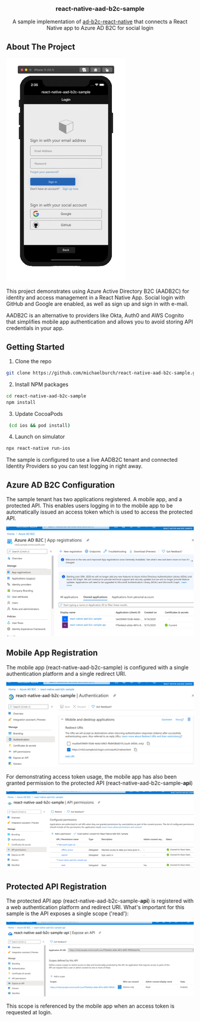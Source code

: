 <!-- PROJECT LOGO -->
<br />
<p align="center">

  <h3 align="center">react-native-aad-b2c-sample</h3>

  <p align="center">
    A sample implementation of <a href="https://github.com/GSingh01/ad-b2c-react-native">ad-b2c-react-native</a> that connects a React Native app to Azure AD B2C for social login
    <br />
  </p>
</p>



<!-- ABOUT THE PROJECT -->
## About The Project

![Product Screen Shot](/sample-demo.gif)

This project demonstrates using Azure Active Directory B2C (AADB2C) for identity and access management in a React Native App. Social login with GitHub and Google are enabled, as well as sign up and sign in with e-mail.

AADB2C is an alternative to providers like Okta, Auth0 and AWS Cognito that simplifies mobile app authentication and allows you to avoid storing API credentials in your app.


<!-- GETTING STARTED -->
## Getting Started


1. Clone the repo
```sh
git clone https://github.com/michaelburch/react-native-aad-b2c-sample.git
```
2. Install NPM packages
```sh
cd react-native-aad-b2c-sample
npm install
```
3. Update CocoaPods
```sh
 (cd ios && pod install)
```
4. Launch on simulator
```sh
npx react-native run-ios
```

The sample is configured to use a live AADB2C tenant and connected Identity Providers so you can test logging in right away.

<!-- Configuration Details -->
## Azure AD B2C Configuration

The sample tenant has two applications registered. A mobile app, and a protected API. This enables users logging in to the mobile app to be automatically issued an access token which is used to access the protected API.

![App Registrations](/app-registrations.png)

## Mobile App Registration 

The mobile app (react-native-aad-b2c-sample) is configured with a single authentication platform and a single redirect URI.

![Authentication Platform](/authentication-platform.png)

For demonstrating access token usage, the mobile app has also been granted permission to the protected API (react-native-aad-b2c-sample-**api**)

![Mobile App Permissions](/api-permissions.png)

## Protected API Registration 

The protected API app (react-native-aad-b2c-sample-**api**) is registered with a web authentication platform and redirect URI. What's important for this sample is the API exposes a single scope ('read'):

![API App Scope](/api-expose.png)

This scope is referenced by the mobile app when an access token is requested at login. 


